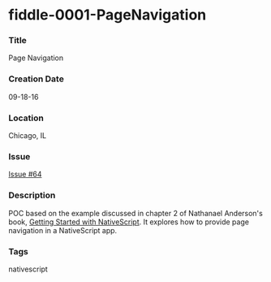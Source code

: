 fiddle-0001-PageNavigation
======

### Title

Page Navigation


### Creation Date

09-18-16


### Location

Chicago, IL


### Issue

[Issue #64](https://github.com/bradyhouse/house/issues/64)


### Description

POC based on the example discussed in chapter 2 of Nathanael Anderson's book,  [Getting Started with NativeScript](https://amzn.com/178588865X).  It explores how to provide page navigation in a NativeScript app.


### Tags

nativescript
